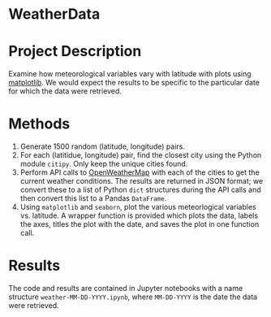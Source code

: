 # WeatherData

# Project Description
Examine how meteorological variables vary with latitude with plots using [matplotlib](https://matplotlib.org/).  We would expect the results to be 
specific to the particular date for which the data were retrieved.

# Methods
1.  Generate 1500 random (latitude, longitude) pairs.
2.  For each (latitidue, longitude) pair, find the closest city using the Python module `citipy`.  Only keep the
unique cities found.
3.  Perform API calls to [OpenWeatherMap](https://openweathermap.org) with each of the cities to get the current
weather conditions.  The results are returned in JSON format; we convert these to a list of Python `dict` structures during the API calls and then convert this list to a Pandas `DataFrame`.
4.  Using `matplotlib` and `seaborn`, plot the various meteorlogical variables vs. latitude.  A wrapper function is provided which plots the data, labels the axes, titles the plot with the date, and saves the plot in one function call.

# Results
The code and results are contained in Jupyter notebooks with a name structure `weather-MM-DD-YYYY.ipynb`, where `MM-DD-YYYY` is the date the data were retrieved.

